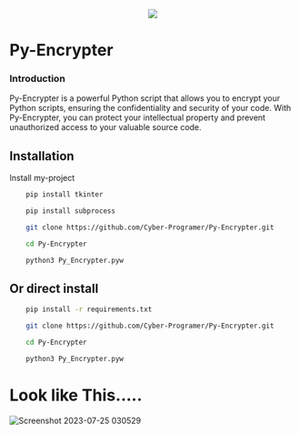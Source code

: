 <p align="center">
  <img src="https://github.com/Cyber-Programer/first_web/assets/125746506/80cd9a31-d552-4e45-b918-0832b5258188">
</p>

# Py-Encrypter

### Introduction
Py-Encrypter is a powerful Python script that allows you to encrypt your Python scripts, ensuring the confidentiality and security of your code. With Py-Encrypter, you can protect your intellectual property and prevent unauthorized access to your valuable source code.


## Installation

Install my-project 

```bash
    pip install tkinter
```

```bash
    pip install subprocess
```

```bash
    git clone https://github.com/Cyber-Programer/Py-Encrypter.git
```

```bash
    cd Py-Encrypter
```
```bash
    python3 Py_Encrypter.pyw
```
## Or direct install

```bash
    pip install -r requirements.txt
```
```bash
    git clone https://github.com/Cyber-Programer/Py-Encrypter.git
```
```bash
    cd Py-Encrypter
```
```bash
    python3 Py_Encrypter.pyw
```

# Look like This.....
![Screenshot 2023-07-25 030529](https://github.com/Cyber-Programer/Py-Encrypter/assets/125746506/2fe4f961-7890-4583-abf4-b6a2c3eb2642)


